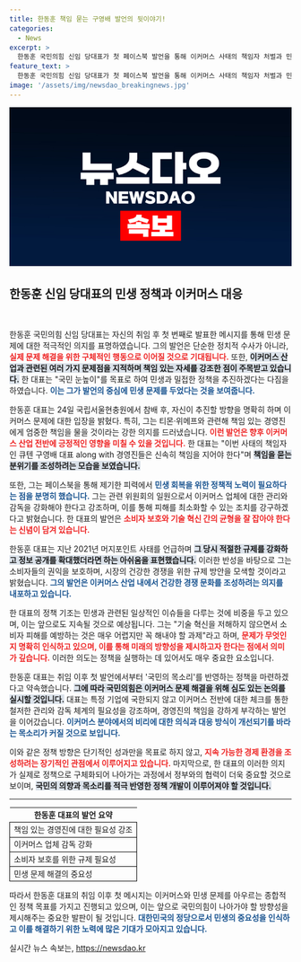 ```yaml
---
title: 한동훈 책임 묻는 구영배 발언의 뒷이야기!
categories:
  - News
excerpt: >
  한동훈 국민의힘 신임 당대표가 첫 페이스북 발언을 통해 이커머스 사태의 책임자 처벌과 민생 개선을 강력히 주장했다. 그는 소비자 보호와 기술 혁신의 균형을 강조하며, 국회와 협력해 재발 방지 시스템을 마련하겠다고 밝혔다.
feature_text: >
  한동훈 국민의힘 신임 당대표가 첫 페이스북 발언을 통해 이커머스 사태의 책임자 처벌과 민생 개선을 강력히 주장했다. 그는 소비자 보호와 기술 혁신의 균형을 강조하며, 국회와 협력해 재발 방지 시스템을 마련하겠다고 밝혔다.
image: '/assets/img/newsdao_breakingnews.jpg'
---
```


<p><img src="/assets/img/newsdao_breakingnews.jpg" alt="ontimetimes 속보" /></p>

<h2 data-ke-size="size26">한동훈 신임 당대표의 민생 정책과 이커머스 대응</h2>

<p data-ke-size="size16">&nbsp;</p>

<p>한동훈 국민의힘 신임 당대표는 자신의 취임 후 첫 번째로 발표한 메시지를 통해 민생 문제에 대한 적극적인 의지를 표명하였습니다. 그의 발언은 단순한 정치적 수사가 아니라, <b><span style="color: #ee2323;">실제 문제 해결을 위한 구체적인 행동으로 이어질 것으로 기대됩니다.</span></b> 또한, <b><span style="background-color: #21538527;">이커머스 산업과 관련된 여러 가지 문제점을 지적하며 책임 있는 자세를 강조한 점이 주목받고 있습니다.</span></b> 한 대표는 "국민 눈높이"를 목표로 하여 민생과 밀접한 정책을 추진하겠다는 다짐을 하였습니다. <b><span style="color: #1a5490;">이는 그가 발언의 중심에 민생 문제를 두었다는 것을 보여줍니다.</span></b></p>

<p>한동훈 대표는 24일 국립서울현충원에서 참배 후, 자신이 추진할 방향을 명확히 하며 이커머스 문제에 대한 입장을 밝혔다. 특히, 그는 티몬·위메프와 관련해 책임 있는 경영진에게 엄중한 책임을 물을 것이라는 강한 의지를 드러냈습니다. <b><span style="color: #ee2323;">이런 발언은 향후 이커머스 산업 전반에 긍정적인 영향을 미칠 수 있을 것입니다.</span></b> 한 대표는 "이번 사태의 책임자인 큐텐 구영배 대표 along with 경영진들은 신속히 책임을 지어야 한다"며 <b><span style="background-color: #21538527;">책임을 묻는 분위기를 조성하려는 모습을 보였습니다.</span></b> </p>

<p>또한, 그는 페이스북을 통해 제기한 피력에서 <b><span style="color: #1a5490;">민생 회복을 위한 정책적 노력이 필요하다는 점을 분명히 했습니다.</span></b> 그는 관련 위원회의 일원으로서 이커머스 업체에 대한 관리와 감독을 강화해야 한다고 강조하며, 이를 통해 피해를 최소화할 수 있는 조치를 강구하겠다고 밝혔습니다. 한 대표의 발언은 <b><span style="color: #ee2323;">소비자 보호와 기술 혁신 간의 균형을 잘 잡아야 한다는 신념이 담겨 있습니다.</span></b></p>

<p>한동훈 대표는 지난 2021년 머지포인트 사태를 언급하며 <b><span style="background-color: #21538527;">그 당시 적절한 규제를 강화하고 정보 공개를 확대했더라면 하는 아쉬움을 표현했습니다.</span></b> 이러한 반성을 바탕으로 그는 소비자들의 권익을 보호하며, 시장의 건강한 경쟁을 위한 규제 방안을 모색할 것이라고 밝혔습니다. <b><span style="color: #1a5490;">그의 발언은 이커머스 산업 내에서 건강한 경쟁 문화를 조성하려는 의지를 내포하고 있습니다.</span></b></p>

<p>한 대표의 정책 기조는 민생과 관련된 일상적인 이슈들을 다루는 것에 비중을 두고 있으며, 이는 앞으로도 지속될 것으로 예상됩니다. 그는 "기술 혁신을 저해하지 않으면서 소비자 피해를 예방하는 것은 매우 어렵지만 꼭 해내야 할 과제"라고 하며, <b><span style="color: #ee2323;">문제가 무엇인지 명확히 인식하고 있으며, 이를 통해 미래의 방향성을 제시하고자 한다는 점에서 의미가 깊습니다.</span></b> 이러한 의도는 정책을 실행하는 데 있어서도 매우 중요한 요소입니다.</p>

<p data-ke-size="size16"></p>

<p>한동훈 대표는 취임 이후 첫 발언에서부터 '국민의 목소리'를 반영하는 정책을 마련하겠다고 약속했습니다. <b><span style="background-color: #21538527;">그에 따라 국민의힘은 이커머스 문제 해결을 위해 심도 있는 논의를 실시할 것입니다.</span></b> 대표는 특정 기업에 국한되지 않고 이커머스 전반에 대한 체크를 통한 철저한 관리와 감독 체계의 필요성을 강조하며, 경영진의 책임을 강하게 부각하는 발언을 이어갔습니다. <b><span style="color: #1a5490;">이커머스 분야에서의 비리에 대한 의식과 대응 방식이 개선되기를 바라는 목소리가 커질 것으로 보입니다.</span></b></p>

<p>이와 같은 정책 방향은 단기적인 성과만을 목표로 하지 않고, <b><span style="color: #ee2323;">지속 가능한 경제 환경을 조성하려는 장기적인 관점에서 이루어지고 있습니다.</span></b> 마지막으로, 한 대표의 이러한 의지가 실제로 정책으로 구체화되어 나아가는 과정에서 정부와의 협력이 더욱 중요할 것으로 보이며, <b><span style="background-color: #21538527;">국민의 의향과 목소리를 적극 반영한 정책 개발이 이루어져야 할 것입니다.</span></b> </p>

<hr>

<table style="width: 100%; border-collapse: collapse;">
  <tr>
    <td style="text-align: center; height: 17px;"><b>한동훈 대표의 발언 요약</b></td>
  </tr>
  <tr>
    <td style="border: 1px solid black;">책임 있는 경영진에 대한 필요성 강조</td>
  </tr>
  <tr>
    <td style="border: 1px solid black;">이커머스 업체 감독 강화</td>
  </tr>
  <tr>
    <td style="border: 1px solid black;">소비자 보호를 위한 규제 필요성</td>
  </tr>
  <tr>
    <td style="border: 1px solid black;">민생 문제 해결의 중요성</td>
  </tr>
</table>

<p data-ke-size="size16"></p>

<p>따라서 한동훈 대표의 취임 이후 첫 메시지는 이커머스와 민생 문제를 아우르는 종합적인 정책 목표를 가지고 진행되고 있으며, 이는 앞으로 국민의힘이 나아가야 할 방향성을 제시해주는 중요한 발판이 될 것입니다. <b><span style="color: #1a5490;">대한민국의 정당으로서 민생의 중요성을 인식하고 이를 해결하기 위한 노력에 많은 기대가 모아지고 있습니다.</span></b></p>
실시간 뉴스 속보는, <a href="https://newsdao.kr" rel="dofollow">https://newsdao.kr</a>


